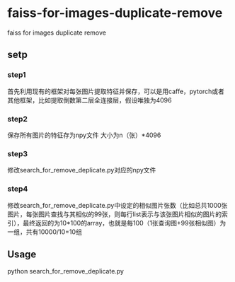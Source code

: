 # faiss-for-images-duplicate-remove
faiss for images duplicate remove 

## setp

### step1

首先利用现有的框架对每张图片提取特征并保存，可以是用caffe，pytorch或者其他框架，比如提取倒数第二层全连接层，假设唯独为4096
### step2

保存所有图片的特征存为npy文件
大小为n（张）*4096
### step3

修改search_for_remove_deplicate.py对应的npy文件
### step4

修改search_for_remove_deplicate.py中设定的相似图片张数（比如总共1000张图片，每张图片查找与其相似的99张，则每行list表示与该张图片相似的图片的索引），最终返回的为10*100的array，也就是每100（1张查询图+99张相似图）为一组，共有10000/10=10组
## Usage 
python search_for_remove_deplicate.py
